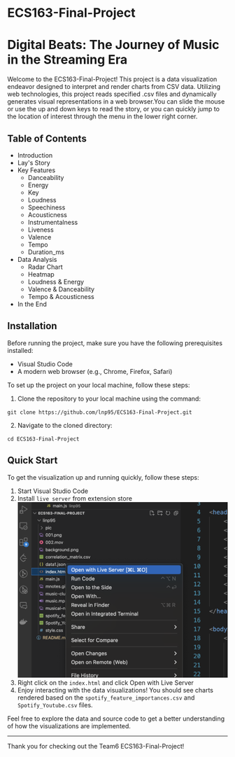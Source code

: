 # ECS163-Final-Project
# Digital Beats: The Journey of Music in the Streaming Era
Welcome to the ECS163-Final-Project! This project is a data visualization endeavor designed to interpret and render charts from CSV data. Utilizing web technologies, this project reads specified .csv files and dynamically generates visual representations in a web browser.You can slide the mouse or use the up and down keys to read the story, or you can quickly jump to the location of interest through the menu in the lower right corner.
## Table of Contents
- Introduction
- Lay's Story
- Key Features
  - Danceability
  - Energy
  - Key
  - Loudness
  - Speechiness
  - Acousticness
  - Instrumentalness
  - Liveness
  - Valence
  - Tempo
  - Duration_ms
- Data Analysis
  - Radar Chart
  - Heatmap
  - Loudness & Energy
  - Valence & Danceability
  - Tempo & Acousticness
- In the End

## Installation

Before running the project, make sure you have the following prerequisites installed:

- Visual Studio Code
- A modern web browser (e.g., Chrome, Firefox, Safari)

To set up the project on your local machine, follow these steps:

1. Clone the repository to your local machine using the command:

```
git clone https://github.com/lnp95/ECS163-Final-Project.git
```

2. Navigate to the cloned directory:

```
cd ECS163-Final-Project
```

## Quick Start

To get the visualization up and running quickly, follow these steps:

1. Start Visual Studio Code
2. Install `live server` from extension store
![start-live-server](start-live-server.png)
3. Right click on the `index.html` and click Open with Live Server
4. Enjoy interacting with the data visualizations! You should see charts rendered based on the `spotify_feature_importances.csv` and `Spotify_Youtube.csv` files.

Feel free to explore the data and source code to get a better understanding of how the visualizations are implemented.

---
Thank you for checking out the Team6 ECS163-Final-Project!